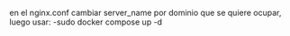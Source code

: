 en el nginx.conf cambiar server_name por dominio que se quiere ocupar,
luego usar:
-sudo docker compose up -d

